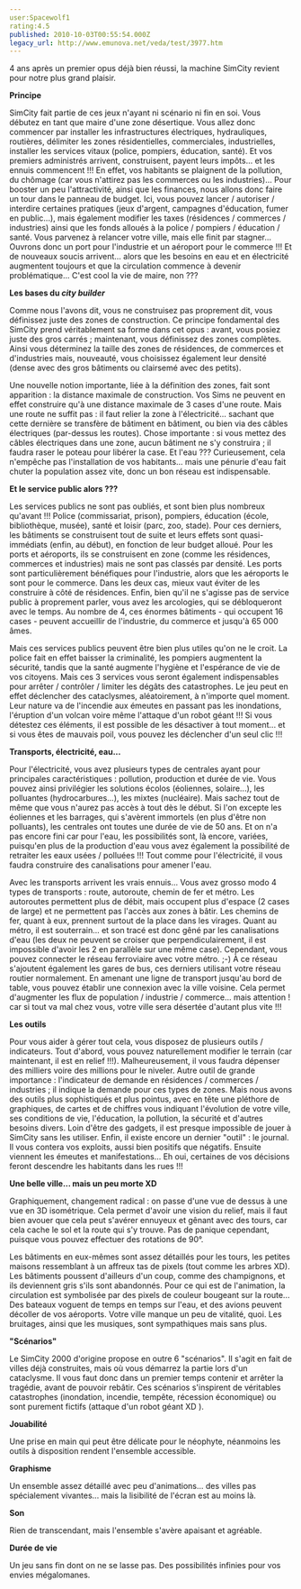 ```yaml
---
user:Spacewolf1
rating:4.5
published: 2010-10-03T00:55:54.000Z
legacy_url: http://www.emunova.net/veda/test/3977.htm
---
```

4 ans après un premier opus déjà bien réussi, la machine SimCity revient pour notre plus grand plaisir.  

  

**Principe**  

SimCity fait partie de ces jeux n'ayant ni scénario ni fin en soi. Vous débutez en tant que maire d'une zone désertique. Vous allez donc commencer par installer les infrastructures électriques, hydrauliques, routières, délimiter les zones résidentielles, commerciales, industrielles, installer les services vitaux (police, pompiers, éducation, santé). Et vos premiers administrés arrivent, construisent, payent leurs impôts... et les ennuis commencent !!! En effet, vos habitants se plaignent de la pollution, du chômage (car vous n'attirez pas les commerces ou les industries)... Pour booster un peu l'attractivité, ainsi que les finances, nous allons donc faire un tour dans le panneau de budget. Ici, vous pouvez lancer / autoriser / interdire certaines pratiques (jeux d'argent, campagnes d'éducation, fumer en public...), mais également modifier les taxes (résidences / commerces / industries) ainsi que les fonds alloués à la police / pompiers / éducation / santé. Vous parvenez à relancer votre ville, mais elle finit par stagner... Ouvrons donc un port pour l'industrie et un aéroport pour le commerce !!! Et de nouveaux soucis arrivent... alors que les besoins en eau et en électricité augmentent toujours et que la circulation commence à devenir problématique... C'est cool la vie de maire, non ???  

  

**Les bases du _city builder_**  

Comme nous l'avons dit, vous ne construisez pas proprement dit, vous définissez juste des zones de construction. Ce principe fondamental des SimCity prend véritablement sa forme dans cet opus : avant, vous posiez juste des gros carrés ; maintenant, vous définissez des zones complètes. Ainsi vous déterminez la taille des zones de résidences, de commerces et d'industries mais, nouveauté, vous choisissez également leur densité (dense avec des gros bâtiments ou clairsemé avec des petits).  

Une nouvelle notion importante, liée à la définition des zones, fait sont apparition : la distance maximale de construction. Vos Sims ne peuvent en effet construire qu'à une distance maximale de 3 cases d'une route. Mais une route ne suffit pas : il faut relier la zone à l'électricité... sachant que cette dernière se transfère de bâtiment en bâtiment, ou bien via des câbles électriques (par-dessus les routes). Chose importante : si vous mettez des câbles électriques dans une zone, aucun bâtiment ne s'y construira ; il faudra raser le poteau pour libérer la case. Et l'eau ??? Curieusement, cela n'empêche pas l'installation de vos habitants... mais une pénurie d'eau fait chuter la population assez vite, donc un bon réseau est indispensable.  

   

**Et le service public alors ???**   

Les services publics ne sont pas oubliés, et sont bien plus nombreux qu'avant !!! Police (commissariat, prison), pompiers, éducation (école, bibliothèque, musée), santé et loisir (parc, zoo, stade). Pour ces derniers, les bâtiments se construisent tout de suite et leurs effets sont quasi-immédiats (enfin, au début), en fonction de leur budget alloué. Pour les ports et aéroports, ils se construisent en zone (comme les résidences, commerces et industries) mais ne sont pas classés par densité. Les ports sont particulièrement bénéfiques pour l'industrie, alors que les aéroports le sont pour le commerce. Dans les deux cas, mieux vaut éviter de les construire à côté de résidences. Enfin, bien qu'il ne s'agisse pas de service public à proprement parler, vous avez les arcologies, qui se débloqueront avec le temps. Au nombre de 4, ces énormes bâtiments - qui occupent 16 cases - peuvent accueillir de l'industrie, du commerce et jusqu'à 65 000 âmes.  

Mais ces services publics peuvent être bien plus utiles qu'on ne le croit. La police fait en effet baisser la criminalité, les pompiers augmentent la sécurité, tandis que la santé augmente l'hygiène et l'espérance de vie de vos citoyens. Mais ces 3 services vous seront également indispensables pour arrêter / contrôler / limiter les dégâts des catastrophes. Le jeu peut en effet déclencher des cataclysmes, aléatoirement, à n'importe quel moment. Leur nature va de l'incendie aux émeutes en passant pas les inondations, l'éruption d'un volcan voire même l'attaque d'un robot géant !!! Si vous détestez ces éléments, il est possible de les désactiver à tout moment... et si vous êtes de mauvais poil, vous pouvez les déclencher d'un seul clic !!!  

  

**Transports, électricité, eau...**  

Pour l'électricité, vous avez plusieurs types de centrales ayant pour principales caractéristiques : pollution, production et durée de vie. Vous pouvez ainsi privilégier les solutions écolos (éoliennes, solaire...), les polluantes (hydrocarbures...), les mixtes (nucléaire). Mais sachez tout de même que vous n'aurez pas accès à tout dès le début. Si l'on excepte les éoliennes et les barrages, qui s'avèrent immortels (en plus d'être non polluants), les centrales ont toutes une durée de vie de 50 ans. Et on n'a pas encore fini car pour l'eau, les possibilités sont, là encore, variées, puisqu'en plus de la production d'eau vous avez également la possibilité de retraiter les eaux usées / polluées !!! Tout comme pour l'électricité, il vous faudra construire des canalisations pour amener l'eau.  

Avec les transports arrivent les vrais ennuis... Vous avez grosso modo 4 types de transports : route, autoroute, chemin de fer et métro. Les autoroutes permettent plus de débit, mais occupent plus d'espace (2 cases de large) et ne permettent pas l'accès aux zones à bâtir. Les chemins de fer, quant à eux, prennent surtout de la place dans les virages. Quant au métro, il est souterrain... et son tracé est donc gêné par les canalisations d'eau (les deux ne peuvent se croiser que perpendiculairement, il est impossible d'avoir les 2 en parallèle sur une même case). Cependant, vous pouvez connecter le réseau ferroviaire avec votre métro. ;-) À ce réseau s'ajoutent également les gares de bus, ces derniers utilisant votre réseau routier normalement. En amenant une ligne de transport jusqu'au bord de table, vous pouvez établir une connexion avec la ville voisine. Cela permet d'augmenter les flux de population / industrie / commerce... mais attention ! car si tout va mal chez vous, votre ville sera désertée d'autant plus vite !!!  

  

**Les outils**  

Pour vous aider à gérer tout cela, vous disposez de plusieurs outils / indicateurs. Tout d'abord, vous pouvez naturellement modifier le terrain (car maintenant, il est en relief !!!). Malheureusement, il vous faudra dépenser des milliers voire des millions pour le niveler. Autre outil de grande importance : l'indicateur de demande en résidences / commerces / industries ; il indique la demande pour ces types de zones. Mais nous avons des outils plus sophistiqués et plus pointus, avec en tête une pléthore de graphiques, de cartes et de chiffres vous indiquant l'évolution de votre ville, ses conditions de vie, l'éducation, la pollution, la sécurité et d'autres besoins divers. Loin d'être des gadgets, il est presque impossible de jouer à SimCity sans les utiliser. Enfin, il existe encore un dernier "outil" : le journal. Il vous contera vos exploits, aussi bien positifs que négatifs. Ensuite viennent les émeutes et manifestations... Eh oui, certaines de vos décisions feront descendre les habitants dans les rues !!!  

  

**Une belle ville... mais un peu morte XD**  

Graphiquement, changement radical : on passe d'une vue de dessus à une vue en 3D isométrique. Cela permet d'avoir une vision du relief, mais il faut bien avouer que cela peut s'avérer ennuyeux et gênant avec des tours, car cela cache le sol et la route qui s'y trouve. Pas de panique cependant, puisque vous pouvez effectuer des rotations de 90°.  

Les bâtiments en eux-mêmes sont assez détaillés pour les tours, les petites maisons ressemblant à un affreux tas de pixels (tout comme les arbres XD). Les bâtiments poussent d'ailleurs d'un coup, comme des champignons, et ils deviennent gris s'ils sont abandonnés. Pour ce qui est de l'animation, la circulation est symbolisée par des pixels de couleur bougeant sur la route... Des bateaux voguent de temps en temps sur l'eau, et des avions peuvent décoller de vos aéroports. Votre ville manque un peu de vitalité, quoi. Les bruitages, ainsi que les musiques, sont sympathiques mais sans plus.  

  

**"Scénarios"**  

Le SimCity 2000 d'origine propose en outre 6 "scénarios". Il s'agit en fait de villes déjà construites, mais où vous démarrez la partie lors d'un cataclysme. Il vous faut donc dans un premier temps contenir et arrêter la tragédie, avant de pouvoir rebâtir. Ces scénarios s'inspirent de véritables catastrophes (inondation, incendie, tempête, récession économique) ou sont purement fictifs (attaque d'un robot géant XD ).  

  

  

**Jouabilité**  

Une prise en main qui peut être délicate pour le néophyte, néanmoins les outils à disposition rendent l'ensemble accessible.  

**Graphisme**  

Un ensemble assez détaillé avec peu d'animations... des villes pas spécialement vivantes... mais la lisibilité de l'écran est au moins là.  

**Son**  

Rien de transcendant, mais l'ensemble s'avère apaisant et agréable.  

**Durée de vie**  

Un jeu sans fin dont on ne se lasse pas. Des possibilités infinies pour vos envies mégalomanes.